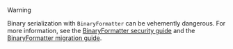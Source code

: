 > [!WARNING]
> Binary serialization with `BinaryFormatter` can be vehemently dangerous. For more information, see the [BinaryFormatter security guide](../docs/standard/serialization/binaryformatter-security-guide.md) and the [BinaryFormatter migration guide](../docs/standard/serialization/binaryformatter-migration-guide/index.md).
